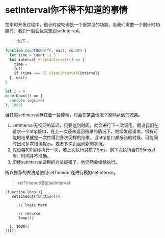 # setInterval你不得不知道的事情

在平时开发过程中，倒计时或轮询是一个很常见的功能，当我们需要一个倒计时功能时，我们一般会优先想到setInterval。

> 如下：

```js
function countDown(fn, wait, count) {
  let time = count || 5
  let interval = setInterval(() => {
    time--
    fn()
    if (time === 0) clearInterval(interval)
  }, wait)
}

let i = 0
countDown(() => {
  console.log(i++)
}, 1000)

```

但其实setInterval存在着一些弊端，将会在某些情况下影响达到的效果。

1. setInterval无视网络延迟，只要达到时间，就会进行下一次调用。假设我们在请求一个http接口，在上一次还未返回结果的情况下，继续发起请求，很有可能的结果就是一次性得到多次同样的结果。当http接口都报错的时候，可能同时出现多次错误提示。或者多次页面刷新的状况。
2. 假设每100豪秒执行一次，若上次执行只花了5ms，则下次执行会在95ms以后。时间并不准确。
3. 即使setInterval调用的方法报错了，他仍然会继续执行。


所以推荐的做法是使用setTimeout在进行模拟setInterval。

> setTimeout模拟setInterval

```
(function loop(){
   setTimeout(function(){

      // logic here

      // recurse
      loop();

  }, 1000);
})();
```


